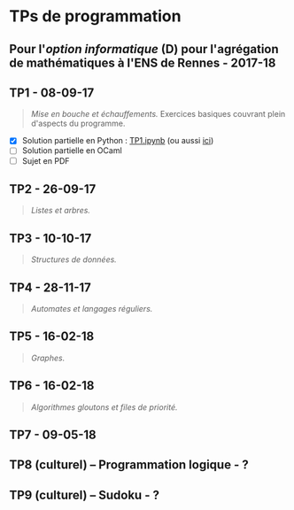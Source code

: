 # TPs de programmation
## Pour l'*option informatique* (D) pour l'agrégation de mathématiques à l'ENS de Rennes - 2017-18

## TP1 - 08-09-17
> *Mise en bouche et échauffements.*
> Exercices basiques couvrant plein d'aspects du programme.

- [x] Solution partielle en Python : [TP1.ipynb](TP1.ipynb) (ou aussi [ici](https://nbviewer.jupyter.org/github/Naereen/notebooks/tree/master/agreg/TP_Programmation_2017-18/TP1.ipynb))
- [ ] Solution partielle en OCaml
- [ ] Sujet en PDF

## TP2 - 26-09-17
> *Listes et arbres.*

## TP3 - 10-10-17
> *Structures de données.*


## TP4 - 28-11-17
> *Automates et langages réguliers.*


## TP5 - 16-02-18
> *Graphes.*


## TP6 - 16-02-18
> *Algorithmes gloutons et files de priorité.*


## TP7 - 09-05-18


## TP8 (culturel) – Programmation logique - ?


## TP9 (culturel) – Sudoku - ?